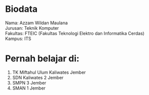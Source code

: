 # Biodata
Nama: Azzam Wildan Maulana   
Jurusan: Teknik Komputer   
Fakultas: FTEIC (Fakultas Teknologi Elektro dan Informatika Cerdas)   
Kampus: ITS   
   
# Pernah belajar di: 
1. TK Miftahul Ulum Kaliwates Jember
2. SDN Kaliwates 2 Jember
3. SMPN 3 Jember
4. SMAN 1 Jember


